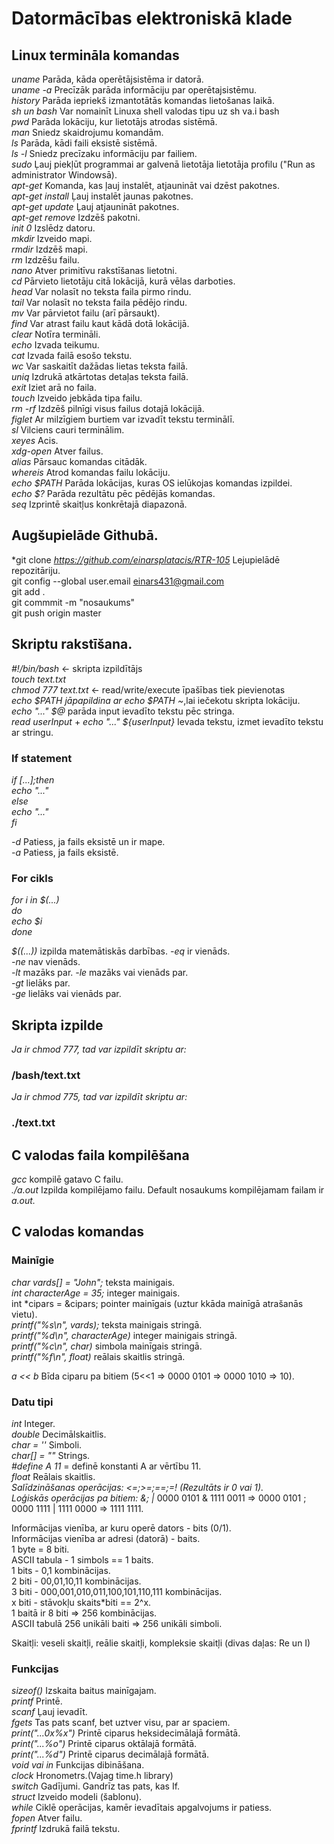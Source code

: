 # Datormācības elektroniskā klade
## Linux termināla komandas

*uname*  Parāda, kāda operētājsistēma ir datorā.  
*uname -a*  Precīzāk parāda informāciju par operētajsistēmu.  
*history*  Parāda iepriekš izmantotātās komandas lietošanas laikā.  
*sh un bash*  Var nomainīt Linuxa shell valodas tipu uz sh va.i bash  
*pwd*  Parāda lokāciju, kur lietotājs atrodas sistēmā.  
*man*  Sniedz skaidrojumu komandām.  
*ls*  Parāda, kādi faili eksistē sistēmā.  
*ls -l*  Sniedz precīzaku informāciju par failiem.  
*sudo*  Ļauj piekļūt programmai ar galvenā lietotāja lietotāja profilu ("Run as administrator Windowsā).  
*apt-get* Komanda, kas ļauj instalēt, atjaunināt vai dzēst pakotnes.  
*apt-get install* Ļauj instalēt jaunas pakotnes.  
*apt-get update* Ļauj atjaunināt pakotnes.  
*apt-get remove* Izdzēš pakotni.  
*init 0* Izslēdz datoru.  
*mkdir* Izveido mapi.  
*rmdir* Izdzēš mapi.  
*rm* Izdzēšu failu.  
*nano* Atver primitīvu rakstīšanas lietotni.  
*cd* Pārvieto lietotāju citā lokācijā, kurā vēlas darboties.  
*head* Var nolasīt no teksta faila pirmo rindu.  
*tail* Var nolasīt no teksta faila pēdējo rindu.  
*mv* Var pārvietot failu (arī pārsaukt).    
*find* Var atrast failu kaut kādā dotā lokācijā.  
*clear* Notīra termināli.  
*echo* Izvada teikumu.  
*cat* Izvada failā esošo tekstu.  
*wc* Var saskaitīt dažādas lietas teksta failā.  
*uniq* Izdrukā atkārtotas detaļas teksta failā.  
*exit* Iziet arā no faila.  
*touch* Izveido jebkāda tipa failu.  
*rm -rf* Izdzēš pilnīgi visus failus dotajā lokācijā.  
*figlet* Ar milzīgiem burtiem var izvadīt tekstu terminālī.  
*sl* Vilciens cauri terminālim.  
*xeyes* Acis.  
*xdg-open* Atver failus.  
*alias* Pārsauc komandas citādāk.  
*whereis* Atrod komandas failu lokāciju.  
*echo $PATH* Parāda lokācijas, kuras OS ielūkojas komandas izpildei.  
*echo $?* Parāda rezultātu pēc pēdējās komandas.  
*seq* Izprintē skaitļus konkrētajā diapazonā.  


## Augšupielāde Githubā.

*git clone *https://github.com/einarsplatacis/RTR-105* Lejupielādē repozitāriju.  
git config --global user.email einars431@gmail.com  
git add .  
git commmit -m "nosaukums"  
git push origin master  

## Skriptu rakstīšana.

*#!/bin/bash* <- skripta izpildītājs  
*touch text.txt*  
*chmod 777 text.txt* <- read/write/execute īpašības tiek pievienotas  
*echo $PATH jāpapildina ar echo $PATH ~*,lai iečekotu skripta lokāciju.  
*echo "..." $@* parāda input ievadīto tekstu pēc stringa.  
*read userInput* + *echo "..." ${userInput}* Ievada tekstu, izmet ievadīto tekstu ar stringu.  
### If statement  
*if [...];then*   
    *echo "..."*  
*else*  
    *echo "..."*  
*fi*  
  
*-d* Patiess, ja fails eksistē un ir mape.  
*-a* Patiess, ja fails eksistē.  
### For cikls  
*for i in $(...)*  
*do*  
   *echo $i*  
*done*  

*$((...))* izpilda matemātiskās darbības.
*-eq* ir vienāds.   
*-ne* nav vienāds.  
*-lt* mazāks par.
*-le* mazāks vai vienāds par.  
*-gt* lielāks par.  
*-ge* lielāks vai vienāds par.  

## Skripta izpilde
*Ja ir chmod 777, tad var izpildīt skriptu ar:*
### /bash/text.txt  
*Ja ir chmod 775, tad var izpildīt skriptu ar:*
### ./text.txt

## C valodas faila kompilēšana  
*gcc* kompilē gatavo C failu.  
*./a.out* Izpilda kompilējamo failu. Default nosaukums kompilējamam failam ir *a.out.*  

## C valodas komandas  
### Mainīgie  
*char vards[] = "John";* teksta mainigais.  
*int characterAge = 35;* integer mainigais.    
int *cipars = &cipars; pointer mainīgais (uztur kkāda mainīgā atrašanās vietu).  
*printf("%s\n", vards);* teksta mainigais stringā.  
*printf("%d\n", characterAge)* integer mainigais stringā.  
*printf("%c\n", char)* simbola mainīgais stringā.  
*printf("%f\n", float)* reālais skaitlis stringā.    

*a << b* Bīda ciparu pa bitiem (5<<1 => 0000 0101 => 0000 1010 => 10).    
 
### Datu tipi  
*int* Integer.  
*double* Decimālskaitlis.  
*char = ''* Simboli.  
*char[] = ""* Strings.  
*#define A 11* = definē konstanti A ar vērtību 11.  
*float* Reālais skaitlis.  
*Salīdzināšanas operācijas: <=;>=;==;=! (Rezultāts ir 0 vai 1).*  
*Loģiskās operācijas pa bitiem: &; |* 0000 0101 & 1111 0011 => 0000 0101 ; 0000 1111 | 1111 0000 => 1111 1111.  


Informācijas vienība, ar kuru operē dators - bits (0/1).  
Informācijas vienība ar adresi (datorā) - baits.  
1 byte = 8 biti.  
ASCII tabula - 1 simbols == 1 baits.  
1 bits - 0,1 kombinācijas.  
2 biti - 00,01,10,11 kombinācijas.  
3 biti - 000,001,010,011,100,101,110,111 kombinācijas.  
x biti - stāvokļu skaits*biti == 2^x.  
1 baitā ir 8 biti => 256 kombinācijas.  
ASCII tabulā 256 unikāli baiti => 256 unikāli simboli.    

Skaitļi: veseli skaitļi, reālie skaitļi, kompleksie skaitļi (divas daļas: Re
un I)
  
### Funkcijas    

*sizeof()* Izskaita baitus mainīgajam.  
*printf* Printē.  
*scanf*  Ļauj ievadīt.  
*fgets* Tas pats scanf, bet uztver visu, par ar spaciem.  
*print("...0x%x")* Printē ciparus heksidecimālajā formātā.  
*print("...%o")* Printē ciparus oktālajā formātā.  
*print("...%d")* Printē ciparus decimālajā formātā.  
*void vai in* Funkcijas dibināšana.  
*clock* Hronometrs.(Vajag time.h library)  
*switch* Gadījumi. Gandrīz tas pats, kas If.  
*struct* Izveido modeli (šablonu).  
*while* Ciklē operācijas, kamēr ievadītais apgalvojums ir patiess.  
*fopen* Atver failu.  
*fprintf* Izdrukā failā tekstu.  
